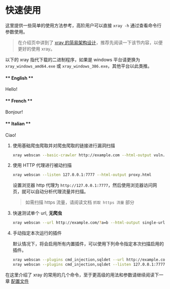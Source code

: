 # 快速使用

这里提供一些简单的使用方法参考，高阶用户可以直接 `xray -h` 通过查看命令行参数使用。

> 在介绍页中讲到了 [xray 的简易架构设计](basic/introduce.md#简易架构)，推荐先阅读一下该节内容，以便更好的使用 xray。

以下的 xray 指代下载的二进制程序，如果是 windows 平台请更换为 `xray_windows_amd64.exe` 或 `xray_windows_386.exe`，其他平台以此类推。

<!-- tabs:start -->

#### ** English **

Hello!

#### ** French **

Bonjour!

#### ** Italian **

Ciao!

<!-- tabs:end -->

1. 使用基础爬虫爬取并对爬虫爬取的链接进行漏洞扫描
    
    ```bash
    xray webscan --basic-crawler http://example.com --html-output vuln.html
    ```

1. 使用 HTTP 代理进行被动扫描
    
    ```bash
    xray webscan --listen 127.0.0.1:7777 --html-output proxy.html
    ```
   设置浏览器 http 代理为 `http://127.0.0.1:7777`，然后使用浏览器访问网页，就可以自动分析代理流量并扫描。
   
   > 如需扫描 https 流量，请阅读文档 `抓取 https 流量` 部分

1. 快速测试单个 url, **无爬虫**
    
    ```bash
    xray webscan --url http://example.com/?a=b --html-output single-url.html
    ```

1. 手动指定本次运行的插件
   
   默认情况下，将会启用所有内置插件，可以使用下列命令指定本次扫描启用的插件。
   
   ```bash
   xray webscan --plugins cmd_injection,sqldet --url http://example.com
   xray webscan --plugins cmd_injection,sqldet --listen 127.0.0.1:7777
   ```

在这里介绍了 xray 的常用的几个命令，至于更高级的用法和参数请继续阅读下一章 [配置文件](../configration/cli.md)